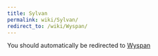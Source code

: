 ```yaml
---
title: Sylvan
permalink: wiki/Sylvan/
redirect_to: /wiki/Wyspan/
---
```


You should automatically be redirected to [Wyspan](/wiki/Wyspan/)
